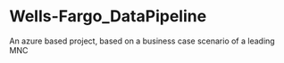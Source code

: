 # Wells-Fargo_DataPipeline
An azure based project, based on a business case scenario of a leading MNC
